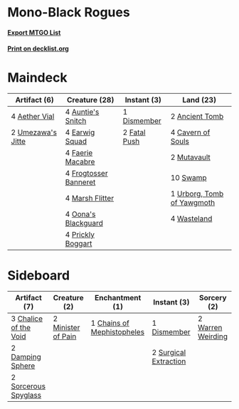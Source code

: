 # Mono-Black Rogues

#### [Export MTGO List](../collection/Mono-Black%20Rogues/Mono-Black%20Rogues.txt)
#### [Print on decklist.org](http://decklist.org/?deckmain=4%09Aether%20Vial%0A2%09Ancient%20Tomb%0A4%09Auntie's%20Snitch%0A4%09Cavern%20of%20Souls%0A1%09Dismember%0A4%09Earwig%20Squad%0A4%09Faerie%20Macabre%0A2%09Fatal%20Push%0A4%09Frogtosser%20Banneret%0A4%09Marsh%20Flitter%0A2%09Mutavault%0A4%09Oona's%20Blackguard%0A4%09Prickly%20Boggart%0A10%09Swamp%0A2%09Umezawa's%20Jitte%0A1%09Urborg,%20Tomb%20of%20Yawgmoth%0A4%09Wasteland&deckside=1%09Chains%20of%20Mephistopheles%0A3%09Chalice%20of%20the%20Void%0A2%09Damping%20Sphere%0A1%09Dismember%0A2%09Minister%20of%20Pain%0A2%09Sorcerous%20Spyglass%0A2%09Surgical%20Extraction%0A2%09Warren%20Weirding)
# Maindeck

|                                       Artifact (6)                                        |                                         Creature (28)                                          |                                      Instant (3)                                      |                                              Land (23)                                              |
|-------------------------------------------------------------------------------------------|------------------------------------------------------------------------------------------------|---------------------------------------------------------------------------------------|-----------------------------------------------------------------------------------------------------|
|4 [Aether Vial](http://gatherer.wizards.com/Pages/Card/Details.aspx?multiverseid=48146)    |4 [Auntie's Snitch](http://gatherer.wizards.com/Pages/Card/Details.aspx?multiverseid=370533)    |1 [Dismember](http://gatherer.wizards.com/Pages/Card/Details.aspx?multiverseid=382182) |2 [Ancient Tomb](http://gatherer.wizards.com/Pages/Card/Details.aspx?multiverseid=409567)            |
|2 [Umezawa's Jitte](http://gatherer.wizards.com/Pages/Card/Details.aspx?multiverseid=81979)|4 [Earwig Squad](http://gatherer.wizards.com/Pages/Card/Details.aspx?multiverseid=370530)       |2 [Fatal Push](http://gatherer.wizards.com/Pages/Card/Details.aspx?multiverseid=423724)|4 [Cavern of Souls](http://gatherer.wizards.com/Pages/Card/Details.aspx?multiverseid=278058)         |
|                                                                                           |4 [Faerie Macabre](http://gatherer.wizards.com/Pages/Card/Details.aspx?multiverseid=201822)     |                                                                                       |2 [Mutavault](http://gatherer.wizards.com/Pages/Card/Details.aspx?multiverseid=370733)               |
|                                                                                           |4 [Frogtosser Banneret](http://gatherer.wizards.com/Pages/Card/Details.aspx?multiverseid=152587)|                                                                                       |10 [Swamp](http://gatherer.wizards.com/Pages/Card/Details.aspx?multiverseid=439858)                  |
|                                                                                           |4 [Marsh Flitter](http://gatherer.wizards.com/Pages/Card/Details.aspx?multiverseid=139705)      |                                                                                       |1 [Urborg, Tomb of Yawgmoth](http://gatherer.wizards.com/Pages/Card/Details.aspx?multiverseid=383425)|
|                                                                                           |4 [Oona's Blackguard](http://gatherer.wizards.com/Pages/Card/Details.aspx?multiverseid=153099)  |                                                                                       |4 [Wasteland](http://gatherer.wizards.com/Pages/Card/Details.aspx?multiverseid=413790)               |
|                                                                                           |4 [Prickly Boggart](http://gatherer.wizards.com/Pages/Card/Details.aspx?multiverseid=152718)    |                                                                                       |                                                                                                     |


# Sideboard

|                                          Artifact (7)                                          |                                        Creature (2)                                         |                                          Enchantment (1)                                          |                                          Instant (3)                                           |                                        Sorcery (2)                                         |
|------------------------------------------------------------------------------------------------|---------------------------------------------------------------------------------------------|---------------------------------------------------------------------------------------------------|------------------------------------------------------------------------------------------------|--------------------------------------------------------------------------------------------|
|3 [Chalice of the Void](http://gatherer.wizards.com/Pages/Card/Details.aspx?multiverseid=442211)|2 [Minister of Pain](http://gatherer.wizards.com/Pages/Card/Details.aspx?multiverseid=394624)|1 [Chains of Mephistopheles](http://gatherer.wizards.com/Pages/Card/Details.aspx?multiverseid=1431)|1 [Dismember](http://gatherer.wizards.com/Pages/Card/Details.aspx?multiverseid=382182)          |2 [Warren Weirding](http://gatherer.wizards.com/Pages/Card/Details.aspx?multiverseid=370488)|
|2 [Damping Sphere](http://gatherer.wizards.com/Pages/Card/Details.aspx?multiverseid=443101)     |                                                                                             |                                                                                                   |2 [Surgical Extraction](http://gatherer.wizards.com/Pages/Card/Details.aspx?multiverseid=397706)|                                                                                            |
|2 [Sorcerous Spyglass](http://gatherer.wizards.com/Pages/Card/Details.aspx?multiverseid=435407) |                                                                                             |                                                                                                   |                                                                                                |                                                                                            |

